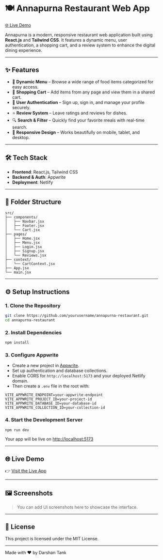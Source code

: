 # 🍽️ Annapurna Restaurant Web App

[🌐 Live Demo](https://annapurna-restaurant.netlify.app//) <!-- Replace with your actual live URL -->

Annapurna is a modern, responsive restaurant web application built using **React.js** and **Tailwind CSS**. It features a dynamic menu, user authentication, a shopping cart, and a review system to enhance the digital dining experience.

---

## ✨ Features

- 🧾 **Dynamic Menu** – Browse a wide range of food items categorized for easy access.
- 🛒 **Shopping Cart** – Add items from any page and view them in a shared cart.
- 🔐 **User Authentication** – Sign up, sign in, and manage your profile securely.
- ⭐ **Review System** – Leave ratings and reviews for dishes.
- 🔍 **Search & Filter** – Quickly find your favorite meals with real-time search.
- 📱 **Responsive Design** – Works beautifully on mobile, tablet, and desktop.

---

## 🛠️ Tech Stack

- **Frontend**: React.js, Tailwind CSS
- **Backend & Auth**: Appwrite
- **Deployment**: Netlify

---

## 📁 Folder Structure

```
src/
├── components/
│   ├── Navbar.jsx
│   ├── Footer.jsx
│   └── Cart.jsx
├── pages/
│   ├── Home.jsx
│   ├── Menu.jsx
│   ├── Login.jsx
│   ├── Signup.jsx
│   └── Reviews.jsx
├── context/
│   └── CartContext.jsx
├── App.jsx
└── main.jsx
```

---

## ⚙️ Setup Instructions

### 1. Clone the Repository

```bash
git clone https://github.com/yourusername/annapurna-restaurant.git
cd annapurna-restaurant
```

### 2. Install Dependencies

```bash
npm install
```

### 3. Configure Appwrite

- Create a new project in [Appwrite](https://appwrite.io).
- Set up authentication and database collections.
- Enable CORS for `http://localhost:5173` and your deployed Netlify domain.
- Then create a `.env` file in the root with:

```env
VITE_APPWRITE_ENDPOINT=your-appwrite-endpoint
VITE_APPWRITE_PROJECT_ID=your-project-id
VITE_APPWRITE_DATABASE_ID=your-database-id
VITE_APPWRITE_COLLECTION_ID=your-collection-id
```

### 4. Start the Development Server

```bash
npm run dev
```

Your app will be live on [http://localhost:5173](http://localhost:5173)

---

## 🌐 Live Demo

👉 [Visit the Live App](https://annapurna-restaurant.netlify.app/) <!-- Replace this if needed -->

---

## 🖼️ Screenshots

> You can add UI screenshots here to showcase the interface.

---

## 📄 License

This project is licensed under the MIT License.

---

Made with ❤️ by Darshan Tank

